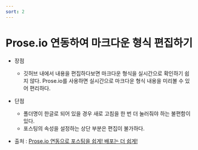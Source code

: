 ```yaml
---
sort: 2
---
```


# Prose.io 연동하여 마크다운 형식 편집하기

- 장점
  - 깃허브 내에서 내용을 편집하다보면 마크다운 형식을 실시간으로 확인하기 쉽지 않다. Prose.io를 사용하면 실시간으로 마크다운 형식 내용을 미리볼 수 있어 편리하다.
- 단점
  - 폴더명이 한글로 되어 있을 경우 새로 고침을 한 번 더 눌러줘야 하는 불편함이 있다. 
  - 포스팅의 속성을 설정하는 상단 부분은 편집이 불가하다.
  
- 출처 : [Prose.io 연동으로 포스팅을 쉽게! 배포는 더 쉽게!](https://theorydb.github.io/envops/2019/05/04/envops-blog-posting-prose-io/)
